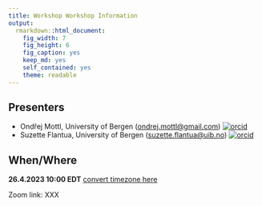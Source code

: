 ```yaml
---
title: Workshop Workshop Information
output:
  rmarkdown::html_document:
    fig_width: 7
    fig_height: 6
    fig_caption: yes
    keep_md: yes
    self_contained: yes
    theme: readable
---
```


## Presenters

* Ondřej Mottl, University of Bergen (ondrej.mottl@gmail.com) [![orcid](https://img.shields.io/badge/orcid-0000--0002--9796--5081-brightgreen.svg)](https://orcid.org/0000-0002-9796-5081)
* Suzette Flantua, University of Bergen (suzette.flantua@uib.no) [![orcid](https://img.shields.io/badge/orcid-0000--0001--6526--3037-brightgreen.svg)](https://orcid.org/0000-0001-6526-3037)

## When/Where 

**26.4.2023 10:00 EDT** [convert timezone here](https://dateful.com/convert/est-edt-eastern-time?t=10)

Zoom link: XXX
